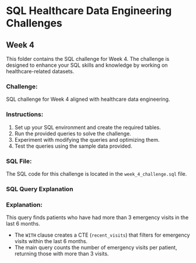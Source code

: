 
# SQL Healthcare Data Engineering Challenges

## Week 4

This folder contains the SQL challenge for Week 4. The challenge is designed to enhance your SQL skills and knowledge by working on healthcare-related datasets.

### Challenge:
SQL challenge for Week 4 aligned with healthcare data engineering.

### Instructions:
1. Set up your SQL environment and create the required tables.
2. Run the provided queries to solve the challenge.
3. Experiment with modifying the queries and optimizing them.
4. Test the queries using the sample data provided.

### SQL File:
The SQL code for this challenge is located in the `week_4_challenge.sql` file.


### SQL Query Explanation

### Explanation:
This query finds patients who have had more than 3 emergency visits in the last 6 months.
- The `WITH` clause creates a CTE (`recent_visits`) that filters for emergency visits within the last 6 months.
- The main query counts the number of emergency visits per patient, returning those with more than 3 visits.
